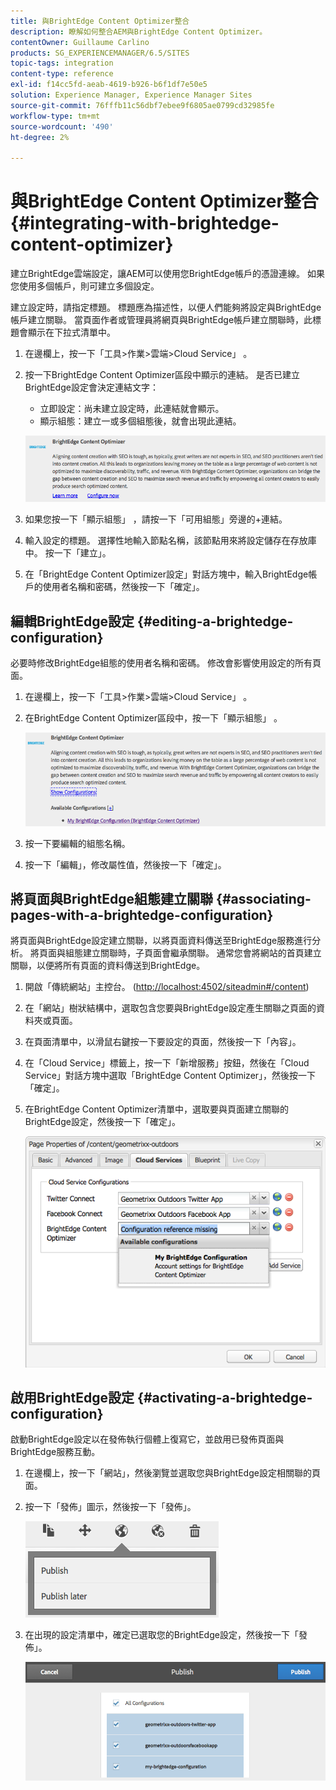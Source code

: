```yaml
---
title: 與BrightEdge Content Optimizer整合
description: 瞭解如何整合AEM與BrightEdge Content Optimizer。
contentOwner: Guillaume Carlino
products: SG_EXPERIENCEMANAGER/6.5/SITES
topic-tags: integration
content-type: reference
exl-id: f14cc5fd-aeab-4619-b926-b6f1df7e50e5
solution: Experience Manager, Experience Manager Sites
source-git-commit: 76fffb11c56dbf7ebee9f6805ae0799cd32985fe
workflow-type: tm+mt
source-wordcount: '490'
ht-degree: 2%

---
```


# 與BrightEdge Content Optimizer整合{#integrating-with-brightedge-content-optimizer}

建立BrightEdge雲端設定，讓AEM可以使用您BrightEdge帳戶的憑證連線。 如果您使用多個帳戶，則可建立多個設定。

建立設定時，請指定標題。 標題應為描述性，以便人們能夠將設定與BrightEdge帳戶建立關聯。 當頁面作者或管理員將網頁與BrightEdge帳戶建立關聯時，此標題會顯示在下拉式清單中。

1. 在邊欄上，按一下「工具>作業>雲端>Cloud Service」 。
1. 按一下BrightEdge Content Optimizer區段中顯示的連結。 是否已建立BrightEdge設定會決定連結文字：

   * 立即設定：尚未建立設定時，此連結就會顯示。
   * 顯示組態：建立一或多個組態後，就會出現此連結。

   ![chlimage_1-4](assets/chlimage_1-4a.png)

1. 如果您按一下「顯示組態」 ，請按一下「可用組態」旁邊的+連結。
1. 輸入設定的標題。 選擇性地輸入節點名稱，該節點用來將設定儲存在存放庫中。 按一下「建立」。
1. 在「BrightEdge Content Optimizer設定」對話方塊中，輸入BrightEdge帳戶的使用者名稱和密碼，然後按一下「確定」。

## 編輯BrightEdge設定 {#editing-a-brightedge-configuration}

必要時修改BrightEdge組態的使用者名稱和密碼。 修改會影響使用設定的所有頁面。

1. 在邊欄上，按一下「工具>作業>雲端>Cloud Service」 。
1. 在BrightEdge Content Optimizer區段中，按一下「顯示組態」 。

   ![chlimage_1-5](assets/chlimage_1-5a.png)

1. 按一下要編輯的組態名稱。
1. 按一下「編輯」，修改屬性值，然後按一下「確定」。

## 將頁面與BrightEdge組態建立關聯 {#associating-pages-with-a-brightedge-configuration}

將頁面與BrightEdge設定建立關聯，以將頁面資料傳送至BrightEdge服務進行分析。 將頁面與組態建立關聯時，子頁面會繼承關聯。 通常您會將網站的首頁建立關聯，以便將所有頁面的資料傳送到BrightEdge。

1. 開啟「傳統網站」主控台。 ([http://localhost:4502/siteadmin#/content](http://localhost:4502/siteadmin#/content))
1. 在「網站」樹狀結構中，選取包含您要與BrightEdge設定產生關聯之頁面的資料夾或頁面。
1. 在頁面清單中，以滑鼠右鍵按一下要設定的頁面，然後按一下「內容」。
1. 在「Cloud Service」標籤上，按一下「新增服務」按鈕，然後在「Cloud Service」對話方塊中選取「BrightEdge Content Optimizer」，然後按一下「確定」。
1. 在BrightEdge Content Optimizer清單中，選取要與頁面建立關聯的BrightEdge設定，然後按一下「確定」。

   ![chlimage_1-6](assets/chlimage_1-6a.png)

## 啟用BrightEdge設定 {#activating-a-brightedge-configuration}

啟動BrightEdge設定以在發佈執行個體上復寫它，並啟用已發佈頁面與BrightEdge服務互動。

1. 在邊欄上，按一下「網站」，然後瀏覽並選取您與BrightEdge設定相關聯的頁面。
1. 按一下「發佈」圖示，然後按一下「發佈」。

   ![chlimage_1-7](assets/chlimage_1-7a.png)

1. 在出現的設定清單中，確定已選取您的BrightEdge設定，然後按一下「發佈」。

   ![chlimage_1-8](assets/chlimage_1-8a.png)
